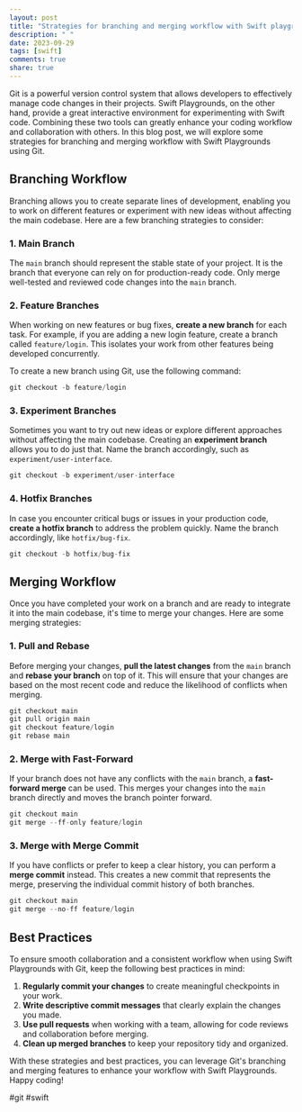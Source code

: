 ```yaml
---
layout: post
title: "Strategies for branching and merging workflow with Swift playgrounds using Git"
description: " "
date: 2023-09-29
tags: [swift]
comments: true
share: true
---
```


Git is a powerful version control system that allows developers to effectively manage code changes in their projects. Swift Playgrounds, on the other hand, provide a great interactive environment for experimenting with Swift code. Combining these two tools can greatly enhance your coding workflow and collaboration with others. In this blog post, we will explore some strategies for branching and merging workflow with Swift Playgrounds using Git.

## Branching Workflow

Branching allows you to create separate lines of development, enabling you to work on different features or experiment with new ideas without affecting the main codebase. Here are a few branching strategies to consider:

### 1. Main Branch

The `main` branch should represent the stable state of your project. It is the branch that everyone can rely on for production-ready code. Only merge well-tested and reviewed code changes into the `main` branch.

### 2. Feature Branches

When working on new features or bug fixes, **create a new branch** for each task. For example, if you are adding a new login feature, create a branch called `feature/login`. This isolates your work from other features being developed concurrently.

To create a new branch using Git, use the following command:

```swift
git checkout -b feature/login
```

### 3. Experiment Branches

Sometimes you want to try out new ideas or explore different approaches without affecting the main codebase. Creating an **experiment branch** allows you to do just that. Name the branch accordingly, such as `experiment/user-interface`.

```swift
git checkout -b experiment/user-interface
```

### 4. Hotfix Branches

In case you encounter critical bugs or issues in your production code, **create a hotfix branch** to address the problem quickly. Name the branch accordingly, like `hotfix/bug-fix`.

```swift
git checkout -b hotfix/bug-fix
```

## Merging Workflow

Once you have completed your work on a branch and are ready to integrate it into the main codebase, it's time to merge your changes. Here are some merging strategies:

### 1. Pull and Rebase

Before merging your changes, **pull the latest changes** from the `main` branch and **rebase your branch** on top of it. This will ensure that your changes are based on the most recent code and reduce the likelihood of conflicts when merging.

```swift
git checkout main
git pull origin main
git checkout feature/login
git rebase main
```

### 2. Merge with Fast-Forward

If your branch does not have any conflicts with the `main` branch, a **fast-forward merge** can be used. This merges your changes into the `main` branch directly and moves the branch pointer forward.

```swift
git checkout main
git merge --ff-only feature/login
```

### 3. Merge with Merge Commit

If you have conflicts or prefer to keep a clear history, you can perform a **merge commit** instead. This creates a new commit that represents the merge, preserving the individual commit history of both branches.

```swift
git checkout main
git merge --no-ff feature/login
```

## Best Practices

To ensure smooth collaboration and a consistent workflow when using Swift Playgrounds with Git, keep the following best practices in mind:

1. **Regularly commit your changes** to create meaningful checkpoints in your work.
2. **Write descriptive commit messages** that clearly explain the changes you made.
3. **Use pull requests** when working with a team, allowing for code reviews and collaboration before merging.
4. **Clean up merged branches** to keep your repository tidy and organized.

With these strategies and best practices, you can leverage Git's branching and merging features to enhance your workflow with Swift Playgrounds. Happy coding!

#git #swift